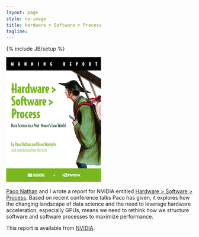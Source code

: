 ```yaml
---
layout: page
style: no-image
title: Hardware > Software > Process
tagline:
---
```

{% include JB/setup %}
<div class="book-description">
  <a href="https://www.nvidia.com/en-us/ai-data-science/resources/hardware-software-process-book/" target="nvidia" class="image-hover-border"><img src="/assets/images/HardwareSoftwareProcess-256x337.png" alt="Hardware > Software > Process" class="book-image"/></a>

  <div class="book-description-text">
  <p>
    <a href="https://derwen.ai/paco">Paco Nathan</a> and I wrote a report for NVIDIA entitled <a href="https://www.nvidia.com/en-us/ai-data-science/resources/hardware-software-process-book/" target="nvidia">Hardware &gt; Software &gt; Process</a>. Based on recent conference talks Paco has given, it explores how the changing landscape of data science and the need to leverage hardware acceleration, especially GPUs, means we need to rethink how we structure software and software processes to maximize performance.
  </p>
  <p>
    This report is available from <a href="https://www.nvidia.com/en-us/ai-data-science/resources/hardware-software-process-book/" target="nvidia">NVIDIA</a>. 
  </p>
</div>
